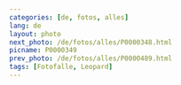 ```yaml
---
categories: [de, fotos, alles]
lang: de
layout: photo
next_photo: /de/fotos/alles/P0000348.html
picname: P0000349
prev_photo: /de/fotos/alles/P0000489.html
tags: [Fotofalle, Leopard]
---
```

